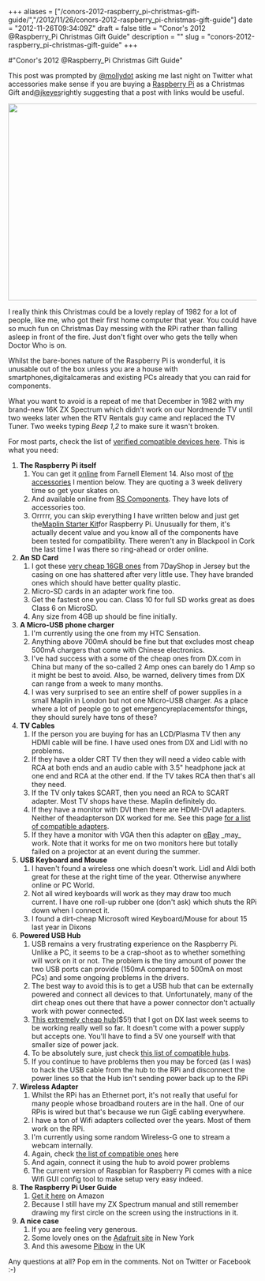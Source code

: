 +++
aliases = ["/conors-2012-raspberry_pi-christmas-gift-guide/","/2012/11/26/conors-2012-raspberry_pi-christmas-gift-guide"]
date = "2012-11-26T09:34:09Z"
draft = false
title = "Conor's 2012 @Raspberry_Pi Christmas Gift Guide"
description = ""
slug = "conors-2012-raspberry_pi-christmas-gift-guide"
+++

#"Conor's 2012 @Raspberry_Pi Christmas Gift Guide"

This post was prompted by <a href="http://twitter.com/mollydot">@mollydot</a> asking me last night on Twitter what accessories make sense if you are buying a <a href="http://www.raspberrypi.org/">Raspberry Pi</a> as a Christmas Gift and<a href="http://twitter.com/jkeyes">@jkeyes</a>rightly suggesting that a post with links would be useful.

<a href="http://www.raspberrypi.org/"><img class="size-full wp-image-905 aligncenter" title="santa_pi" src="https://s3-eu-west-1.amazonaws.com/conoroneill.net/wp-content/uploads/2012/11/santa_pi.png" alt="" width="600" height="399" /></a>

I really think this Christmas could be a lovely replay of 1982 for a lot of people, like me, who got their first home computer that year. You could have so much fun on Christmas Day messing with the RPi rather than falling asleep in front of the fire. Just don't fight over who gets the telly when Doctor Who is on.

Whilst the bare-bones nature of the Raspberry Pi is wonderful, it is unusable out of the box unless you are a house with smartphones,digitalcameras and existing PCs already that you can raid for components.

What you want to avoid is a repeat of me that December in 1982 with my brand-new 16K ZX Spectrum which didn't work on our Nordmende TV until two weeks later when the RTV Rentals guy came and replaced the TV Tuner. Two weeks typing <em>Beep 1,2</em> to make sure it wasn't broken.

For most parts, check the list of <a href="http://elinux.org/RPi_VerifiedPeripherals">verified compatible devices here</a>. This is what you need:
<ol>
	<li><strong>The Raspberry Pi itself</strong>
<ol>
	<li>You can get it <a href="http://downloads.element14.com/raspberryPi1.html?isRedirect=true">online</a> from Farnell Element 14. Also most of <a href="http://ie.farnell.com/raspberry-pi-accessories">the accessories</a> I mention below. They are quoting a 3 week delivery time so get your skates on.</li>
	<li>And available online from <a href="http://raspberrypi.rsdelivers.com/default.aspx?cl=1">RS Components</a>. They have lots of accessories too.</li>
	<li>Orrrrr, you can skip everything I have written below and just get the<a href="http://www.maplin.co.uk/raspberry-piandreg-board-and-starter-kit-652805">Maplin Starter Kit</a>for Raspberry Pi. Unusually for them, it's actually decent value and you know all of the components have been tested for compatibility. There weren't any in Blackpool in Cork the last time I was there so ring-ahead or order online.</li>
</ol>
</li>
	<li><strong>An SD Card</strong>
<ol>
	<li>I got these <a href="http://www.7dayshop.com/7dayshop-professional-high-speed-sdhc-memory-card-16gb-class-10?cat=17&amp;cl=573">very cheap 16GB ones</a> from 7DayShop in Jersey but the casing on one has shattered after very little use. They have branded ones which should have better quality plastic.</li>
	<li>Micro-SD cards in an adapter work fine too.</li>
	<li>Get the fastest one you can. Class 10 for full SD works great as does Class 6 on MicroSD.</li>
	<li>Any size from 4GB up should be fine initially.</li>
</ol>
</li>
	<li><strong>A Micro-USB phone charger</strong>
<ol>
	<li>I'm currently using the one from my HTC Sensation.</li>
	<li>Anything above 700mA should be fine but that excludes most cheap 500mA chargers that come with Chinese electronics.</li>
	<li>I've had success with a some of the cheap ones from DX.com in China but many of the so-called 2 Amp ones can barely do 1 Amp so it might be best to avoid. Also, be warned, delivery times from DX can range from a week to many months.</li>
	<li>I was very surprised to see an entire shelf of power supplies in a small Maplin in London but not one Micro-USB charger. As a place where a lot of people go to get emergencyreplacementsfor things, they should surely have tons of these?</li>
</ol>
</li>
	<li><strong>TV Cables</strong>
<ol>
	<li>If the person you are buying for has an LCD/Plasma TV then any HDMI cable will be fine. I have used ones from DX and Lidl with no problems.</li>
	<li>If they have a older CRT TV then they will need a video cable with RCA at both ends and an audio cable with 3.5" headphone jack at one end and RCA at the other end. If the TV takes RCA then that's all they need.</li>
	<li>If the TV only takes SCART, then you need an RCA to SCART adapter. Most TV shops have these. Maplin definitely do.</li>
	<li>If they have a monitor with DVI then there are HDMI-DVI adapters. Neither of theadapterson DX worked for me. See this page <a href="http://elinux.org/RPi_VerifiedPeripherals#Powered_USB_Hubs">for a list of compatible adapters</a>.</li>
	<li>If they have a monitor with VGA then this adapter on <a href="http://www.ebay.com/itm/BK-HDMI-Male-VGA-RGB-Female-HDMI-VGA-Video-Converter-adapter-1080P-PC-/140890052589?_trksid=p2047675.m1850&amp;_trkparms=aid%3D222002%26algo%3DSIC.FIT%26ao%3D1%26asc%3D11%26meid%3D3728751576962345077%26pid%3D100011%26prg%3D1005%26rk%3D1%26sd%3D130699741793%26">eBay</a> _may_ work. Note that it works for me on two monitors here but totally failed on a projector at an event during the summer.</li>
</ol>
</li>
	<li><strong>USB Keyboard and Mouse</strong>
<ol>
	<li>I haven't found a wireless one which doesn't work. Lidl and Aldi both great for these at the right time of the year. Otherwise anywhere online or PC World.</li>
	<li>Not all wired keyboards will work as they may draw too much current. I have one roll-up rubber one (don't ask) which shuts the RPi down when I connect it.</li>
	<li>I found a dirt-cheap Microsoft wired Keyboard/Mouse for about 15 last year in Dixons</li>
</ol>
</li>
	<li><strong>Powered USB Hub</strong>
<ol>
	<li>USB remains a very frustrating experience on the Raspberry Pi. Unlike a PC, it seems to be a crap-shoot as to whether something will work on it or not. The problem is the tiny amount of power the two USB ports can provide (150mA compared to 500mA on most PCs) and some ongoing problems in the drivers.</li>
	<li>The best way to avoid this is to get a USB hub that can be externally powered and connect all devices to that. Unfortunately, many of the dirt cheap ones out there that have a power connector don't actually work with power connected.</li>
	<li><a href="http://dx.com/p/4-port-usb-2-0-hub-7980">This extremely cheap hub</a>($5!) that I got on DX last week seems to be working really well so far. It doesn't come with a power supply but accepts one. You'll have to find a 5V one yourself with that smaller size of power jack.</li>
	<li>To be absolutely sure, just check <a href="http://elinux.org/RPi_VerifiedPeripherals#Powered_USB_Hubs">this list of compatible hubs</a>.</li>
	<li>If you continue to have problems then you may be forced (as I was) to hack the USB cable from the hub to the RPi and disconnect the power lines so that the Hub isn't sending power back up to the RPi</li>
</ol>
</li>
	<li><strong>Wireless Adapter</strong>
<ol>
	<li>Whilst the RPi has an Ethernet port, it's not really that useful for many people whose broadband routers are in the hall. One of our RPis is wired but that's because we run GigE cabling everywhere.</li>
	<li>I have a ton of Wifi adapters collected over the years. Most of them work on the RPi.</li>
	<li>I'm currently using some random Wireless-G one to stream a webcam internally.</li>
	<li>Again, check <a href="http://elinux.org/RPi_VerifiedPeripherals#USB_WiFi_Adapters">the list of compatible ones</a> here</li>
	<li>And again, connect it using the hub to avoid power problems</li>
	<li>The current version of Raspbian for Raspberry Pi comes with a nice Wifi GUI config tool to make setup very easy indeed.</li>
</ol>
</li>
	<li><strong>The Raspberry Pi User Guide</strong>
<ol>
	<li><a href="http://www.amazon.co.uk/Raspberry-User-Guide-Eben-Upton/dp/111846446X/ref=sr_1_5?ie=UTF8&amp;qid=1353918867&amp;sr=8-5">Get it here</a> on Amazon</li>
	<li>Because I still have my ZX Spectrum manual and still remember drawing my first circle on the screen using the instructions in it.</li>
</ol>
</li>
	<li><strong>A nice case</strong>
<ol>
	<li>If you are feeling very generous.</li>
	<li>Some lovely ones on the <a href="http://www.adafruit.com/category/105">Adafruit site</a> in New York</li>
	<li>And this awesome <a href="http://pibow.com/">Pibow</a> in the UK</li>
</ol>
</li>
</ol>
Any questions at all? Pop em in the comments. Not on Twitter or Facebook :-)